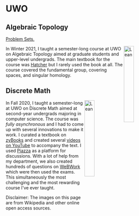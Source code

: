# UWO

## Algebraic Topology

[Problem Sets.](https://github.com/apurvnakade/uwo2021-algebraic-topology/tree/main/output)

<img src="https://upload.wikimedia.org/wikipedia/commons/8/8f/Winding_Number_Around_Point.svg"
     alt="Lean"
     style="float:right"
     width="25%"/>

In Winter 2021, I taught a semester-long course at UWO on Algebraic Topology aimed at graduate students and upper-level undergrads.
The main textbook for the course was [Hatcher](http://pi.math.cornell.edu/~hatcher/AT/ATpage.html) but I rarely used the book at all.
The course covered the fundamental group, covering spaces, and singular homology.

## Discrete Math

<img src="https://wikimedia.org/api/rest_v1/media/math/render/svg/53c78bc866cb39308e86454d85c902532f52983e"
     alt="Lean"
     style="float:right"
     width="25%"/>

In Fall 2020, I taught a semester-long at UWO on Discrete Math aimed at second-year undergrads majoring in computer science. The course was _fully asynchronous_ and I had to come up with several innovations to make it work.
I curated a textbook on [zyBooks] and created several [videos on YouTube](https://www.youtube.com/playlist?list=PLXAOfwfSuiKm3cL-JftD9ndrjYi7fPcqN) to accompany the text. I used [Piazza] as a platform for discussions.
With a lot of help from my department, we also created hundreds of questions on [WeBWork] which were then used the exams.
This simultaneously the most challenging and the most rewarding course I've ever taught.

[piazza]: https://piazza.com/class/kd1rr8nxc6z4b5
[zybooks]: https://learn.zybooks.com/zybook/UWOMath2151ANakadeFall2020
[webwork]: https://webwork.maa.org/

<div class="footnote">
    Disclaimer: The images on this page are from Wikipedia and other online open access sources.
</div>
